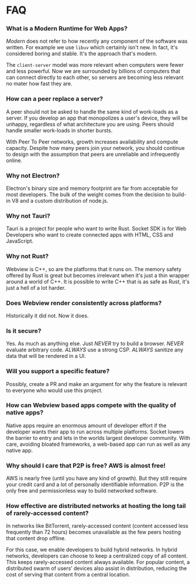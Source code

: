 # FAQ

### What is a Modern Runtime for Web Apps?

*Modern* does not refer to how recently any component of the software was
written. For example we use `libuv` which certainly isn't new. In fact, it's
considered boring and stable. It's the approach that's modern.

The `client-server` model was more relevant when computers were fewer and less
powerful. Now we are surrounded by billions of computers that can connect
directly to each other, so servers are becoming less relevant no mater how fast
they are.

### How can a peer replace a server?

A peer should not be asked to handle the same kind of work-loads as a server. If
you develop an app that monopolizes a user's device, they will be unhappy,
regardless of what architecture you are using. Peers should handle smaller
work-loads in shorter bursts.

With Peer To Peer networks, growth increases availability and compute capacity.
Despite how many peers join your network, you should continue to design with the
assumption that peers are unreliable and infrequently online.


### Why not Electron?

Electron's binary size and memory footprint are far from acceptable for most
developers. The bulk of the weight comes from the decision to build-in V8 and
a custom distribution of node.js.


### Why not Tauri?

Tauri is a project for people who want to write Rust. Socket SDK is for Web
Developers who want to create connected apps with HTML, CSS and JavaScript.


### Why not Rust?

Webview is C++, so are the platforms that it runs on. The memory safety offered
by Rust is great but becomes irrelevant when it's just a thin wrapper around a
world of C++. It is possible to write C++ that is as safe as Rust, it's just a
hell of a lot harder.


### Does Webview render consistently across platforms?

Historically it did not. Now it does.


### Is it secure?

Yes. As much as anything else. Just *NEVER* try to build a browser. *NEVER*
evaluate arbitrary code. *ALWAYS* use a strong CSP. *ALWAYS* sanitize any
data that will be rendered in a UI.


### Will you support a specific feature?

Possibly, create a PR and make an argument for why the feature is relevant to
everyone who would use this project.


### How can Webview based apps compete with the quality of native apps?

Native apps require an enormous amount of developer effort if the developer
wants their app to run across multiple platforms. Socket lowers the
barrier to entry and lets in the worlds largest developer community. With care,
avoiding bloated frameworks, a web-based app can run as well as any native app.


### Why should I care that P2P is free? AWS is almost free!

AWS is nearly free (until you have any kind of growth). But they still require your
credit card and a lot of personally identifiable information. P2P is the only free and
permissionless way to build networked software.


### How effective are distributed networks at hosting the long tail of rarely-accessed content?

In networks like BitTorrent, rarely-accessed content (content accessed less frequently than 72 hours)
becomes unavailable as the few peers hosting that content drop offline.

For this case, we enable developers to build hybrid networks. In hybrid networks, developers can
choose to keep a centralized copy of all content. This keeps rarely-accessed content always available.
For popular content, a distributed swarm of users’ devices also assist in distribution, reducing the
cost of serving that content from a central location.

